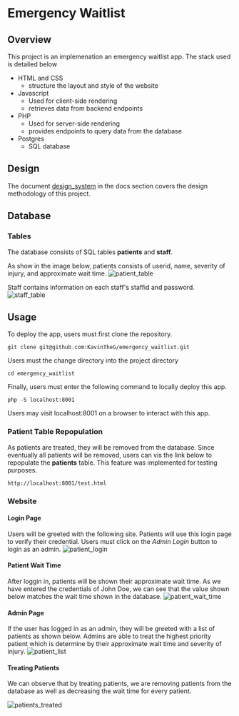 # Emergency Waitlist

## Overview

This project is an implemenation an emergency waitlist app. The stack used is detailed below

- HTML and CSS
  - structure the layout and style of the website
- Javascript
  - Used for client-side rendering
  - retrieves data from backend endpoints
- PHP
  - Used for server-side rendering
  - provides endpoints to query data from the database
- Postgres
  - SQL database

     
## Design

The document [design_system](./docs/design_system.md) in the docs section covers the design methodology of this project.


## Database

### Tables

The database consists of SQL tables **patients** and **staff**. 

As show in the image below, patients consists of userid, name, severity of injury, and approximate wait time.
![patient_table](https://github.com/user-attachments/assets/cabb1b63-bdf1-4bc3-b10c-723b11bd6a83)

Staff contains information on each staff's staffid and password. 
![staff_table](https://github.com/user-attachments/assets/fff97249-db78-4fd5-94d6-94297c44a6b2)


## Usage

To deploy the app, users must first clone the repository.

```
git clone git@github.com:KavinTheG/emergency_waitlist.git
```

Users must the change directory into the project directory

```
cd emergency_waitlist
```

Finally, users must enter the following command to locally deploy this app.

```
php -S localhost:8001
```

Users may visit localhost:8001 on a browser to interact with this app. 

### Patient Table Repopulation

As patients are treated, they will be removed from the database. Since eventually all patients will be removed, users can vis the link below to repopulate the **patients** table. This feature was implemented for testing purposes.

```http://localhost:8001/test.html```

### Website

#### Login Page
Users will be greeted with the following site. Patients will use this login page to verify their credential. Users must click on the *Admin Login* button to login as an admin.
![patient_login](https://github.com/user-attachments/assets/089ad67c-40ef-4e86-b5b0-39c981678549)

#### Patient Wait Time
After loggin in, patients will be shown their approximate wait time. As we have entered the credentials of John Doe, we can see that the value shown below matches the wait time shown in the database.
![patient_wait_time](https://github.com/user-attachments/assets/2952c8a8-c720-408c-b166-5f824b5e37c0)

#### Admin Page
If the user has logged in as an admin, they will be greeted with a list of patients as shown below. Admins are able to treat the highest priority patient which is determine by their approximate wait time and severity of injury. 
![patient_list](https://github.com/user-attachments/assets/edb3edba-13e3-4738-a39d-e15c77dcab8b)

#### Treating Patients
We can observe that by treating patients, we are removing patients from the database as well as decreasing the wait time for every patient. 

![patients_treated](https://github.com/user-attachments/assets/0ffc99fa-d474-4ab6-8f46-7c6a10295b3e)
